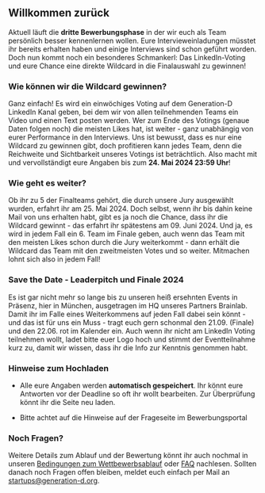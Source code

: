 ## Willkommen zurück

Aktuell läuft die **dritte Bewerbungsphase** in der wir euch als Team persönlich besser kennenlernen wollen. Eure Intervieweinladungen müsstet ihr bereits erhalten haben und einige Interviews sind schon geführt worden. Doch nun kommt noch ein besonderes Schmankerl: Das LinkedIn-Voting und eure Chance eine direkte Wildcard in die Finalauswahl zu gewinnen!

### Wie können wir die Wildcard gewinnen?

Ganz einfach! Es wird ein einwöchiges Voting auf dem Generation-D LinkedIn Kanal geben, bei dem wir von allen teilnehmenden Teams ein Video und einen Text posten werden. Wer zum Ende des Votings (genaue Daten folgen noch) die meisten Likes hat, ist weiter - ganz unabhängig von eurer Performance in den Interviews. Uns ist bewusst, dass es nur eine Wildcard zu gewinnen gibt, doch profitieren kann jedes Team, denn die Reichweite und Sichtbarkeit unseres Votings ist beträchtlich. Also macht mit und vervollständigt eure Angaben bis zum **24. Mai 2024 23:59 Uhr**!

### Wie geht es weiter?

Ob ihr zu 5 der Finalteams gehört, die durch unsere Jury ausgewählt wurden, erfahrt ihr am 25. Mai 2024. Doch selbst, wenn ihr bis dahin keine Mail von uns erhalten habt, gibt es ja noch die Chance, dass ihr die Wildcard gewinnt - das erfahrt ihr spätestens am 09. Juni 2024. Und ja, es wird in jedem Fall ein 6. Team im Finale geben, auch wenn das Team mit den meisten Likes schon durch die Jury weiterkommt - dann erhält die Wildcard das Team mit den zweitmeisten Votes und so weiter. Mitmachen lohnt sich also in jedem Fall!

### Save the Date - Leaderpitch und Finale 2024

Es ist gar nicht mehr so lange bis zu unseren heiß ersehnten Events in Präsenz, hier in München, ausgetragen im HQ unseres Partners Brainlab. Damit ihr im Falle eines Weiterkommens auf jeden Fall dabei sein könnt - und das ist für uns ein Muss - tragt euch gern schonmal den 21.09. (Finale) und den 22.06. rot im Kalender ein. Auch wenn ihr nicht am LinkedIn Voting teilnehmen wollt, ladet bitte euer Logo hoch und stimmt der Eventteilnahme kurz zu, damit wir wissen, dass ihr die Info zur Kenntnis genommen habt.

### Hinweise zum Hochladen

- Alle eure Angaben werden **automatisch gespeichert**. Ihr könnt eure Antworten vor der Deadline so oft ihr wollt bearbeiten. Zur Überprüfung könnt ihr die Seite neu laden.

- Bitte achtet auf die Hinweise auf der Frageseite im Bewerbungsportal

### Noch Fragen?

Weitere Details zum Ablauf und der Bewertung könnt ihr auch nochmal in unseren [Bedingungen zum Wettbewerbsablauf](files/Ablauf_des_Bewerbungsprozesses_2024.pdf) oder [FAQ](https://generation-d.org/faq/) nachlesen. Sollten danach noch Fragen offen bleiben, meldet euch einfach per Mail an [startups@generation-d.org](mailto:startups@generation-d.org).
